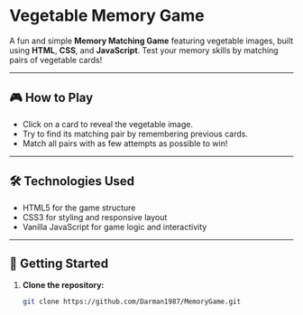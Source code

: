 # Vegetable Memory Game

A fun and simple **Memory Matching Game** featuring vegetable images, built using **HTML**, **CSS**, and **JavaScript**. Test your memory skills by matching pairs of vegetable cards!

---

## 🎮 How to Play

- Click on a card to reveal the vegetable image.
- Try to find its matching pair by remembering previous cards.
- Match all pairs with as few attempts as possible to win!

---

## 🛠️ Technologies Used

- HTML5 for the game structure
- CSS3 for styling and responsive layout
- Vanilla JavaScript for game logic and interactivity

---

## 🚀 Getting Started

1. **Clone the repository:**
   ```bash
   git clone https://github.com/Darman1987/MemoryGame.git
  
